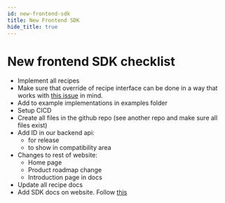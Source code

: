 ```yaml
---
id: new-frontend-sdk
title: New Frontend SDK
hide_title: true
---
```


# New frontend SDK checklist

- Implement all recipes
- Make sure that override of recipe interface can be done in a way that works with [this issue](https://github.com/supertokens/supertokens-node/issues/199) in mind.
- Add to example implementations in examples folder
- Setup CICD
- Create all files in the github repo (see another repo and make sure all files exist)
- Add ID in our backend api:
    - for release
    - to show in compatibility area
- Changes to rest of website:
    - Home page
    - Product roadmap change
    - Introduction page in docs
- Update all recipe docs
- Add SDK docs on website. Follow [this](https://github.com/supertokens/docs/blob/master/v2/HOW_TO_NEW_DOCS.md#to-create-new-sdk-docs-using-an-automatic-docs-generation-tool-and-not-docusaurus)